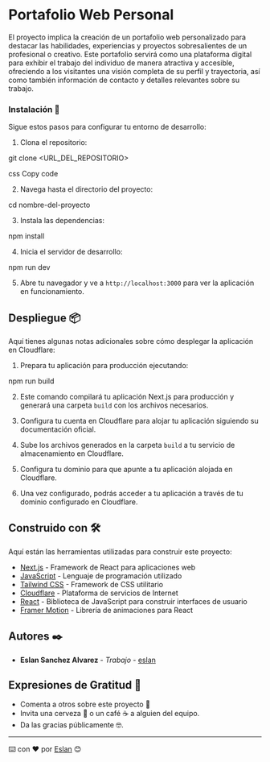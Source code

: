# Portafolio Web Personal

El proyecto implica la creación de un portafolio web personalizado para destacar las habilidades, experiencias y proyectos sobresalientes de un profesional o creativo. Este portafolio servirá como una plataforma digital para exhibir el trabajo del individuo de manera atractiva y accesible, ofreciendo a los visitantes una visión completa de su perfil y trayectoria, así como también información de contacto y detalles relevantes sobre su trabajo.

### Instalación 🔧

Sigue estos pasos para configurar tu entorno de desarrollo:

1. Clona el repositorio:

git clone <URL_DEL_REPOSITORIO>

css
Copy code

2. Navega hasta el directorio del proyecto:

cd nombre-del-proyecto

3. Instala las dependencias:

npm install

4. Inicia el servidor de desarrollo:

npm run dev

5. Abre tu navegador y ve a `http://localhost:3000` para ver la aplicación en funcionamiento.


## Despliegue 📦

Aquí tienes algunas notas adicionales sobre cómo desplegar la aplicación en Cloudflare:

1. Prepara tu aplicación para producción ejecutando:

npm run build

2. Este comando compilará tu aplicación Next.js para producción y generará una carpeta `build` con los archivos necesarios.

3. Configura tu cuenta en Cloudflare para alojar tu aplicación siguiendo su documentación oficial.

4. Sube los archivos generados en la carpeta `build` a tu servicio de almacenamiento en Cloudflare.

5. Configura tu dominio para que apunte a tu aplicación alojada en Cloudflare.

6. Una vez configurado, podrás acceder a tu aplicación a través de tu dominio configurado en Cloudflare.

## Construido con 🛠️

Aquí están las herramientas utilizadas para construir este proyecto:

* [Next.js](https://nextjs.org/) - Framework de React para aplicaciones web
* [JavaScript](https://developer.mozilla.org/en-US/docs/Web/JavaScript) - Lenguaje de programación utilizado
* [Tailwind CSS](https://tailwindcss.com/) - Framework de CSS utilitario
* [Cloudflare](https://www.cloudflare.com/) - Plataforma de servicios de Internet
* [React](https://reactjs.org/) - Biblioteca de JavaScript para construir interfaces de usuario
* [Framer Motion](https://www.framer.com/motion/) - Librería de animaciones para React

## Autores ✒️

* **Eslan Sanchez Alvarez** - *Trabajo* - [eslan](https://eslan.pages.dev/)


## Expresiones de Gratitud 🎁

* Comenta a otros sobre este proyecto 📢
* Invita una cerveza 🍺 o un café ☕ a alguien del equipo. 
* Da las gracias públicamente 🤓.


---
⌨️ con ❤️ por [Eslan](https://github.com/eslansa) 😊
